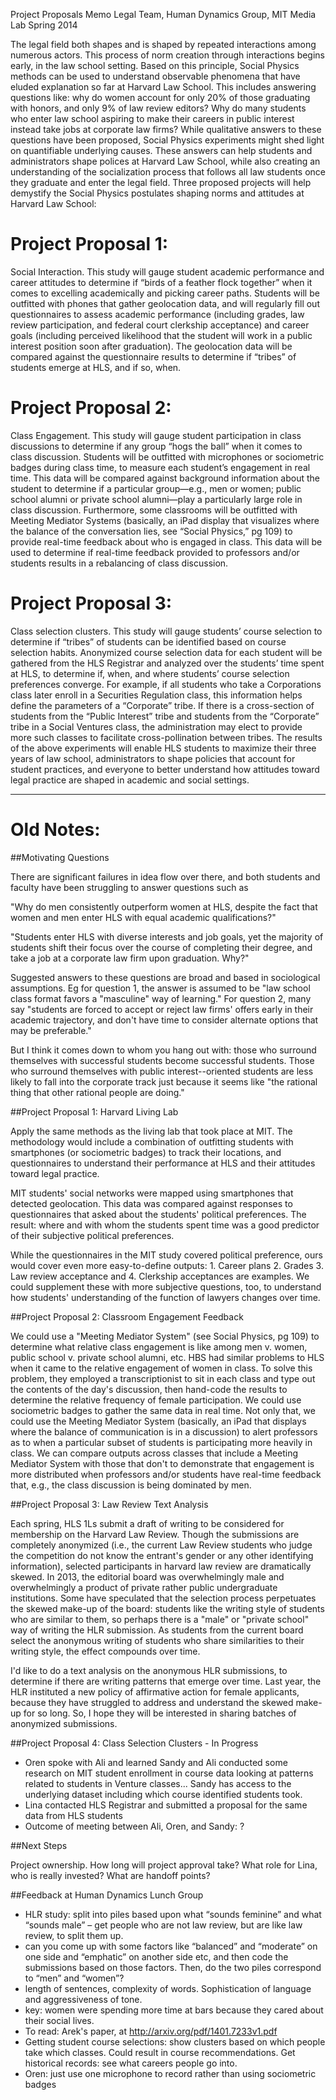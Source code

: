 Project Proposals Memo
Legal Team, Human Dynamics Group, MIT Media Lab
Spring 2014

The legal field both shapes and is shaped by repeated interactions among numerous actors. This process of norm creation through interactions begins early, in the law school setting. Based on this principle, Social Physics methods can be used to understand observable phenomena that have eluded explanation so far at Harvard Law School. This includes answering questions like: why do women account for only 20% of those graduating with honors, and only 9% of law review editors? Why do many students who enter law school aspiring to make their careers in public interest instead take jobs at corporate law firms?
While qualitative answers to these questions have been proposed, Social Physics experiments might shed light on quantifiable underlying causes. These answers can help students and administrators shape polices at Harvard Law School, while also creating an understanding of the socialization process that follows all law students once they graduate and enter the legal field. Three proposed projects will help demystify the Social Physics postulates shaping norms and attitudes at Harvard Law School:
# Project Proposal 1: 
Social Interaction. This study will gauge student academic performance and career attitudes to determine if “birds of a feather flock together” when it comes to excelling academically and picking career paths. Students will be outfitted with phones that gather geolocation data, and will regularly fill out questionnaires to assess academic performance (including grades, law review participation, and federal court clerkship acceptance) and career goals (including perceived likelihood that the student will work in a public interest position soon after graduation). The geolocation data will be compared against the questionnaire results to determine if “tribes” of students emerge at HLS, and if so, when.

# Project Proposal 2: 
Class Engagement. This study will gauge student participation in class discussions to determine if any group “hogs the ball” when it comes to class discussion. Students will be outfitted with microphones or sociometric badges during class time, to measure each student’s engagement in real time. This data will be compared against background information about the student to determine if a particular group—e.g., men or women; public school alumni or private school alumni—play a particularly large role in class discussion. Furthermore, some classrooms will be outfitted with Meeting Mediator Systems (basically, an iPad display that visualizes where the balance of the conversation lies, see “Social Physics,” pg 109) to provide real-time feedback about who is engaged in class. This data will be used to determine if real-time feedback provided to professors and/or students results in a rebalancing of class discussion.

# Project Proposal 3: 
Class selection clusters. This study will gauge students’ course selection to determine if “tribes” of students can be identified based on course selection habits. Anonymized course selection data for each student will be gathered from the HLS Registrar and analyzed over the students’ time spent at HLS, to determine if, when, and where students’ course selection preferences converge. For example, if all students who take a Corporations class later enroll in a Securities Regulation class, this information helps define the parameters of a “Corporate” tribe. If there is a cross-section of students from the “Public Interest” tribe and students from the “Corporate” tribe in a Social Ventures class, the administration may elect to provide more such classes to facilitate cross-pollination between tribes. 
The results of the above experiments will enable HLS students to maximize their three years of law school, administrators to shape policies that account for student practices, and everyone to better understand how attitudes toward legal practice are shaped in academic and social settings.




------------------------------------------------------
# Old Notes:

##Motivating Questions

There are significant failures in idea flow over there, and both students and faculty have been struggling to answer questions such as

"Why do men consistently outperform women at HLS, despite the fact that women and men enter HLS with equal academic qualifications?" 

"Students enter HLS with diverse interests and job goals, yet the majority of students shift their focus over the course of completing their degree, and take a job at a corporate law firm upon graduation. Why?"

Suggested answers to these questions are broad and based in sociological assumptions. Eg for question 1, the answer is assumed to be "law school class format favors a "masculine" way of learning." For question 2, many say "students are forced to accept or reject law firms' offers early in their academic trajectory, and don't have time to consider alternate options that may be preferable."

But I think it comes down to whom you hang out with: those who surround themselves with successful students become successful students. Those who surround themselves with public interest--oriented students are less likely to fall into the corporate track just because it seems like "the rational thing that other rational people are doing."

##Project Proposal 1: Harvard Living Lab

Apply the same methods as the living lab that took place at MIT. The methodology would include a combination of outfitting students with smartphones (or sociometric badges) to track their locations, and questionnaires to understand their performance at HLS and their attitudes toward legal practice.

MIT students' social networks were mapped using smartphones that detected geolocation. This data was compared against responses to questionnaires that asked about the students' political preferences. The result: where and with whom the students spent time was a good predictor of their subjective political preferences.

While the questionnaires in the MIT study covered political preference, ours would cover even more easy-to-define outputs: 1. Career plans 2. Grades 3. Law review acceptance and 4. Clerkship acceptances are examples. We could supplement these with more subjective questions, too, to understand how students' understanding of the function of lawyers changes over time.

##Project Proposal 2: Classroom Engagement Feedback 

We could use a "Meeting Mediator System" (see Social Physics, pg 109) to determine what relative class engagement is like among men v. women, public school v. private school alumni, etc. HBS had similar problems to HLS when it came to the relative engagement of women in class. To solve this problem, they employed a transcriptionist to sit in each class and type out the contents of the day's discussion, then hand-code the results to determine the relative frequency of female participation. We could use sociometric badges to gather the same data in real time. Not only that, we could use the Meeting Mediator System (basically, an iPad that displays where the balance of communication is in a discussion) to alert professors as to when a particular subset of students is participating more heavily in class. We can compare outputs across classes that include a Meeting Mediator System with those that don't to demonstrate that engagement is more distributed when professors and/or students have real-time feedback that, e.g., the class discussion is being dominated by men.

##Project Proposal 3: Law Review Text Analysis 

Each spring, HLS 1Ls submit a draft of writing to be considered for membership on the Harvard Law Review. Though the submissions are completely anonymized (i.e., the current Law Review students who judge the competition do not know the entrant's gender or any other identifying information), selected participants in harvard law review are dramatically skewed. In 2013, the editorial board was overwhelmingly male and overwhelmingly a product of private rather public undergraduate institutions. Some have speculated that the selection process perpetuates the skewed make-up of the board: students like the writing style of students who are similar to them, so perhaps there is a "male" or "private school" way of writing the HLR submission. As students from the current board select the anonymous writing of students who share similarities to their writing style, the effect compounds over time. 

I'd like to do a text analysis on the anonymous HLR submissions, to determine if there are writing patterns that emerge over time. Last year, the HLR instituted a new policy of affirmative action for female applicants, because they have struggled to address and understand the skewed make-up for so long. So, I hope they will be interested in sharing batches of anonymized submissions. 

##Project Proposal 4: Class Selection Clusters - In Progress

* Oren spoke with Ali and learned Sandy and Ali conducted some research on MIT student enrollment in course data looking at patterns related to students in Venture classes... Sandy has access to the underlying dataset including which course identified students took.  
* Lina contacted HLS Registrar and submitted a proposal for the same data from HLS students 
* Outcome of meeting between Ali, Oren, and Sandy: ?


##Next Steps

Project ownership. How long will project approval take? What role for Lina, who is really invested? What are handoff points?   

##Feedback at Human Dynamics Lunch Group
* HLR study: split into piles based upon what “sounds feminine” and what “sounds male” – get people who are not law review, but are like law review, to split them up. 
* can you come up with some factors like “balanced”  and “moderate” on one side and “emphatic” on another side etc, and then code the submissions based on those factors. Then, do the two piles correspond to “men” and “women”?
* length of sentences, complexity of words. Sophistication of language and aggressiveness of tone.
* key: women were spending more time at bars because they cared about their social lives.
* To read: Arek's paper, at http://arxiv.org/pdf/1401.7233v1.pdf
* Getting student course selections: show clusters based on which people take which classes. Could result in course recommendations. Get historical records: see what careers people go into.
* Oren: just use one microphone to record rather than using sociometric badges 



